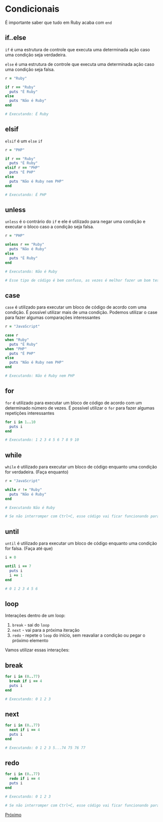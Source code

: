 # Condicionais

É importante saber que tudo em Ruby acaba com `end`

## if..else

`if` é uma estrutura de controle que executa uma determinada ação caso uma condição seja verdadeira.

`else` é uma estrutura de controle que executa uma determinada ação caso uma condição seja falsa.

```ruby
r = "Ruby"

if r == "Ruby"
  puts "É Ruby"
else
  puts "Não é Ruby"
end

# Executando: É Ruby
```

## elsif

`elsif` é um `else` `if`

```ruby
r = "PHP"

if r == "Ruby"
  puts "É Ruby"
elsif r == "PHP"
  puts "É PHP"
else
  puts "Não é Ruby nem PHP"
end

# Executando: É PHP
```

## unless

`unless` é o contrário do `if` e ele é utilizado para negar uma condição e executar o bloco caso a condição seja falsa.

```ruby
r = "PHP"

unless r == "Ruby"
  puts "Não é Ruby"
else
  puts "É Ruby"
end

# Executando: Não é Ruby

# Esse tipo de código é bem confuso, as vezes é melhor fazer um bom teste positivo (if)
```

## case

`case` é utilizado para executar um bloco de código de acordo com uma condição. É possível utilizar mais de uma condição. Podemos utilizar o case para fazer algumas comparações interessantes

```ruby
r = "JavaScript" 

case r
when "Ruby"
  puts "É Ruby"
when "PHP"
  puts "É PHP"
else
  puts "Não é Ruby nem PHP"
end

# Executando: Não é Ruby nem PHP
```

## for

`for` é utilizado para executar um bloco de código de acordo com um determinado número de vezes. É possível utilizar o `for` para fazer algumas repetições interessantes

```ruby
for i in 1..10
  puts i
end

# Executando: 1 2 3 4 5 6 7 8 9 10
```

## while

`while` é utilizado para executar um bloco de código enquanto uma condição for verdadeira. (Faça enquanto)

```ruby
r = "JavaScript"

while r != "Ruby"
  puts "Não é Ruby"
end

# Executando Não é Ruby

# Se não interromper com Ctrl+C, esse código vai ficar funcionando para sempre.
```

## until

`until` é utilizado para executar um bloco de código enquanto uma condição for falsa. (Faça até que)

```ruby
i = 0

until i == 7
  puts i
  i += 1
end

# 0 1 2 3 4 5 6
```

## loop

Interações dentro de um loop:

1. `break` - sai do `loop`
2. `next` - vai para a próxima iteração
3. `redo` - repete o `loop` do início, sem reavaliar a condição ou pegar o próximo elemento

Vamos utilizar essas interações:

## break

```ruby
for i in (0..77)
  break if i == 4
  puts i
end

# Executando: 0 1 2 3
```

## next

```ruby
for i in (0..77)
  next if i == 4
  puts i
end

# Executando: 0 1 2 3 5...74 75 76 77
```

## redo

```ruby
for i in (0..77)
  redo if i == 4
  puts i
end

# Executando: 0 1 2 3

# Se não interromper com Ctrl+C, esse código vai ficar funcionando para sempre.
```

[Próximo](7-interpolacao.md)
